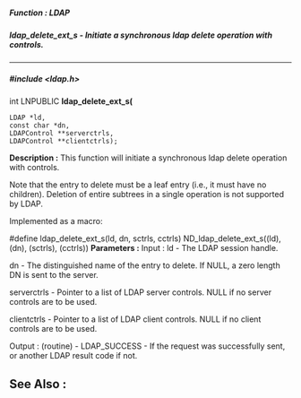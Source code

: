##### Function : LDAP
##### ldap_delete_ext_s - Initiate a synchronous ldap delete operation with controls.
---
##### #include <ldap.h>
int LNPUBLIC **ldap_delete_ext_s(**

	LDAP *ld,
	const char *dn,
	LDAPControl **serverctrls,
	LDAPControl **clientctrls);
**Description :**
This function will initiate a synchronous ldap delete operation with controls.

Note that the entry to delete must be a leaf entry (i.e., it must have no 
children). Deletion of entire subtrees in a single operation is not supported 
by LDAP.

Implemented as a macro:

#define ldap_delete_ext_s(ld, dn, sctrls, cctrls) ND_ldap_delete_ext_s((ld), 
(dn), (sctrls), (cctrls))
**Parameters :**
Input :
ld  -  The LDAP session handle.

dn  -  The distinguished name of the entry to delete.  If NULL, a zero length DN is sent to the server.

serverctrls  -  Pointer to a list of LDAP server controls. NULL if no server controls are to be used.

clientctrls  -  Pointer to a list of LDAP client controls.  NULL if no client controls are to be used.

Output :
(routine)  -  LDAP_SUCCESS  - If the request was successfully sent, or another LDAP result code if not.


**See Also :**
[](D:/md_files/.md)
---

